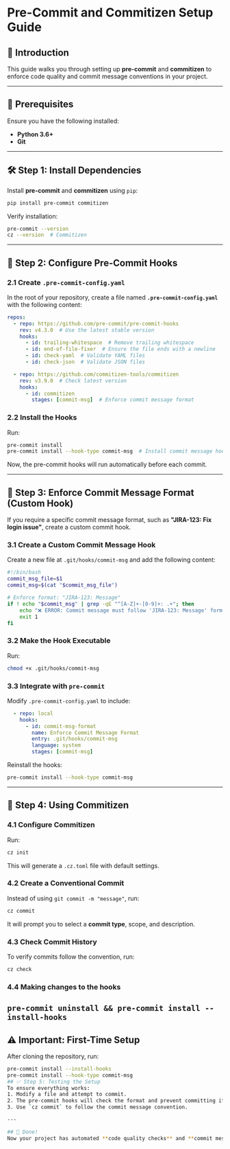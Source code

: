 # Pre-Commit and Commitizen Setup Guide

## 🚀 Introduction
This guide walks you through setting up **pre-commit** and **commitizen** to enforce code quality and commit message conventions in your project.

---

## 📌 Prerequisites
Ensure you have the following installed:
- **Python 3.6+**
- **Git**

---

## 🛠 Step 1: Install Dependencies

Install **pre-commit** and **commitizen** using `pip`:
```sh
pip install pre-commit commitizen
```

Verify installation:
```sh
pre-commit --version
cz --version  # Commitizen
```

---

## 🔧 Step 2: Configure Pre-Commit Hooks

### 2.1 Create `.pre-commit-config.yaml`
In the root of your repository, create a file named **`.pre-commit-config.yaml`** with the following content:

```yaml
repos:
  - repo: https://github.com/pre-commit/pre-commit-hooks
    rev: v4.3.0  # Use the latest stable version
    hooks:
      - id: trailing-whitespace  # Remove trailing whitespace
      - id: end-of-file-fixer  # Ensure the file ends with a newline
      - id: check-yaml  # Validate YAML files
      - id: check-json  # Validate JSON files

  - repo: https://github.com/commitizen-tools/commitizen
    rev: v3.9.0  # Check latest version
    hooks:
      - id: commitizen
        stages: [commit-msg]  # Enforce commit message format
```

### 2.2 Install the Hooks
Run:
```sh
pre-commit install
pre-commit install --hook-type commit-msg  # Install commit message hook
```

Now, the pre-commit hooks will run automatically before each commit.

---

## 📝 Step 3: Enforce Commit Message Format (Custom Hook)

If you require a specific commit message format, such as **"JIRA-123: Fix login issue"**, create a custom commit hook.

### 3.1 Create a Custom Commit Message Hook

Create a new file at `.git/hooks/commit-msg` and add the following content:
```sh
#!/bin/bash
commit_msg_file=$1
commit_msg=$(cat "$commit_msg_file")

# Enforce format: "JIRA-123: Message"
if ! echo "$commit_msg" | grep -qE "^[A-Z]+-[0-9]+: .+"; then
    echo "❌ ERROR: Commit message must follow 'JIRA-123: Message' format."
    exit 1
fi
```

### 3.2 Make the Hook Executable
Run:
```sh
chmod +x .git/hooks/commit-msg
```

### 3.3 Integrate with `pre-commit`
Modify `.pre-commit-config.yaml` to include:

```yaml
  - repo: local
    hooks:
      - id: commit-msg-format
        name: Enforce Commit Message Format
        entry: .git/hooks/commit-msg
        language: system
        stages: [commit-msg]
```

Reinstall the hooks:
```sh
pre-commit install --hook-type commit-msg
```

---

## 🎯 Step 4: Using Commitizen

### 4.1 Configure Commitizen
Run:
```sh
cz init
```
This will generate a `.cz.toml` file with default settings.

### 4.2 Create a Conventional Commit
Instead of using `git commit -m "message"`, run:
```sh
cz commit
```
It will prompt you to select a **commit type**, scope, and description.

### 4.3 Check Commit History
To verify commits follow the convention, run:
```sh
cz check
```
 ### 4.4 Making changes to the hooks
 `pre-commit uninstall && pre-commit install --install-hooks`
---
## ⚠️ Important: First-Time Setup
After cloning the repository, run:
```sh
pre-commit install --install-hooks
pre-commit install --hook-type commit-msg
## ✅ Step 5: Testing the Setup
To ensure everything works:
1. Modify a file and attempt to commit.
2. The pre-commit hooks will check the format and prevent committing if issues are found.
3. Use `cz commit` to follow the commit message convention.

---

## 🎉 Done!
Now your project has automated **code quality checks** and **commit message validation**! 🚀

